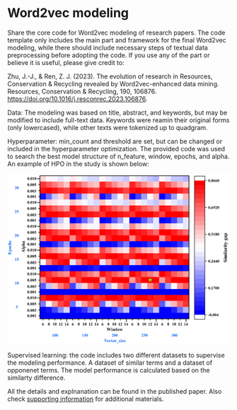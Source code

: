 # Word2vec modeling
Share the core code for Word2vec modeling of research papers. The code template only includes the main part and framework for the final Word2vec modeling, while there should include necessary steps of textual data preprocessing before adopting the code. If you use any of the part or believe it is useful, please give credit to:

Zhu, J.-J., & Ren, Z. J. (2023). The evolution of research in Resources, Conservation & Recycling revealed by Word2vec-enhanced data mining. Resources, Conservation & Recycling, 190, 106876. https://doi.org/10.1016/j.resconrec.2023.106876.


Data: The modeling was based on title, abstract, and keywords, but may be modified to include full-text data. Keywords were reamin their original forms (only lowercased), while other texts were tokenized up to quadgram. 

Hyperparameter: min_count and threshold are set, but can be changed or included in the hyperparameter optimization. The provided code was used to search the best model structure of n_feature, window, epochs, and alpha. An example of HPO in the study is shown below:

<img src="https://github.com/starfriend10/Word2vec/blob/main/HPO_scores_m2.jpg" width="1200">

Supervised learning: the code includes two different datasets to supervise the modeling performance. A dataset of similar terms and a dataset of opponenet terms. The model performance is calculated based on the similarty difference.

All the details and explnanation can be found in the published paper. Also check [supporting information](https://github.com/starfriend10/Word2vec/blob/main/Zhu%20and%20Ren%20(2023)%20Supporting%20Information.docx) for additional materials.
